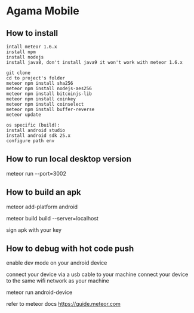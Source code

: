 # Agama Mobile

## How to install

```
intall meteor 1.6.x
install npm
install nodejs
install java8, don't install java9 it won't work with meteor 1.6.x

git clone
cd to project's folder
meteor npm install sha256
meteor npm install nodejs-aes256
meteor npm install bitcoinjs-lib
meteor npm install coinkey
meteor npm install coinselect
meteor npm install buffer-reverse
meteor update

os specific (build):
install android studio
install android sdk 25.x
configure path env
```

## How to run local desktop version
meteor run --port=3002

## How to build an apk
meteor add-platform android

meteor build build --server=localhost

sign apk with your key

## How to debug with hot code push
enable dev mode on your android device

connect your device via a usb cable to your machine
connect your device to the same wifi network as your machine

meteor run android-device

refer to meteor docs https://guide.meteor.com